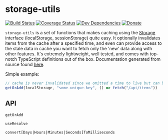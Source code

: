 # storage-utils

[![Build Status](https://travis-ci.org/lukelindsey/storage-utils.svg?branch=master)](https://travis-ci.org/lukelindsey/storage-utils)
[![Coverage Status](https://coveralls.io/repos/github/lukelindsey/storage-utils/badge.svg?branch=master)](https://coveralls.io/github/lukelindsey/storage-utils?branch=master)
[![Dev Dependencies](https://david-dm.org/lukelindsey/storage-utils/dev-status.svg)](https://david-dm.org/lukelindsey/storage-utils?type=dev)
[![Donate](https://img.shields.io/badge/donate-paypal-blue.svg)](https://paypal.me/lukelindsey)

`storage-utils` is a set of functions that makes caching using the [Storage](https://developer.mozilla.org/en-US/docs/Web/API/Storage) interface (localStorage, sessionStorage) quite easy. It optionally invalidates items from the cache after a specified time, and even can provide access to the stale data in cache you want to fetch only the 'new' data along with other features. It's extremely lightweight, well tested, and comes with top-notch TypeScript definitions out of the box. Documentation generated from source found [here](https://lukelindsey.github.io/storage-utils/).

Simple example:
```js
// cache is never invalidated since we omitted a time to live but can be manually removed.
getOrAdd(localStorage, "some-unique-key", () => fetch("/api/items"))
```

## API

`getOrAdd`

`useResolve`

`convert[Days|Hours|Minutes|Seconds]ToMilliseconds`
